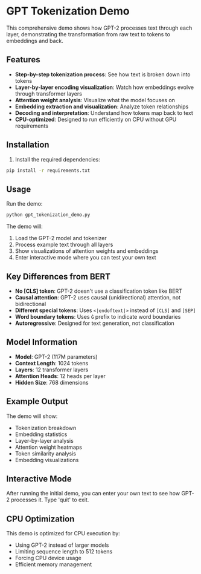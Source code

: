 # GPT Tokenization Demo

This comprehensive demo shows how GPT-2 processes text through each layer, demonstrating the transformation from raw text to tokens to embeddings and back.

## Features

- **Step-by-step tokenization process**: See how text is broken down into tokens
- **Layer-by-layer encoding visualization**: Watch how embeddings evolve through transformer layers
- **Attention weight analysis**: Visualize what the model focuses on
- **Embedding extraction and visualization**: Analyze token relationships
- **Decoding and interpretation**: Understand how tokens map back to text
- **CPU-optimized**: Designed to run efficiently on CPU without GPU requirements

## Installation

1. Install the required dependencies:
```bash
pip install -r requirements.txt
```

## Usage

Run the demo:
```bash
python gpt_tokenization_demo.py
```

The demo will:
1. Load the GPT-2 model and tokenizer
2. Process example text through all layers
3. Show visualizations of attention weights and embeddings
4. Enter interactive mode where you can test your own text

## Key Differences from BERT

- **No [CLS] token**: GPT-2 doesn't use a classification token like BERT
- **Causal attention**: GPT-2 uses causal (unidirectional) attention, not bidirectional
- **Different special tokens**: Uses `<|endoftext|>` instead of `[CLS]` and `[SEP]`
- **Word boundary tokens**: Uses `Ġ` prefix to indicate word boundaries
- **Autoregressive**: Designed for text generation, not classification

## Model Information

- **Model**: GPT-2 (117M parameters)
- **Context Length**: 1024 tokens
- **Layers**: 12 transformer layers
- **Attention Heads**: 12 heads per layer
- **Hidden Size**: 768 dimensions

## Example Output

The demo will show:
- Tokenization breakdown
- Embedding statistics
- Layer-by-layer analysis
- Attention weight heatmaps
- Token similarity analysis
- Embedding visualizations

## Interactive Mode

After running the initial demo, you can enter your own text to see how GPT-2 processes it. Type 'quit' to exit.

## CPU Optimization

This demo is optimized for CPU execution by:
- Using GPT-2 instead of larger models
- Limiting sequence length to 512 tokens
- Forcing CPU device usage
- Efficient memory management
